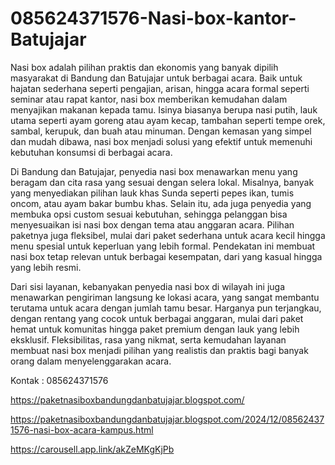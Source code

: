 # 085624371576-Nasi-box-kantor-Batujajar
Nasi box adalah pilihan praktis dan ekonomis yang banyak dipilih masyarakat di Bandung dan Batujajar untuk berbagai acara. Baik untuk hajatan sederhana seperti pengajian, arisan, hingga acara formal seperti seminar atau rapat kantor, nasi box memberikan kemudahan dalam menyajikan makanan kepada tamu. Isinya biasanya berupa nasi putih, lauk utama seperti ayam goreng atau ayam kecap, tambahan seperti tempe orek, sambal, kerupuk, dan buah atau minuman. Dengan kemasan yang simpel dan mudah dibawa, nasi box menjadi solusi yang efektif untuk memenuhi kebutuhan konsumsi di berbagai acara.  

Di Bandung dan Batujajar, penyedia nasi box menawarkan menu yang beragam dan cita rasa yang sesuai dengan selera lokal. Misalnya, banyak yang menyediakan pilihan lauk khas Sunda seperti pepes ikan, tumis oncom, atau ayam bakar bumbu khas. Selain itu, ada juga penyedia yang membuka opsi custom sesuai kebutuhan, sehingga pelanggan bisa menyesuaikan isi nasi box dengan tema atau anggaran acara. Pilihan paketnya juga fleksibel, mulai dari paket sederhana untuk acara kecil hingga menu spesial untuk keperluan yang lebih formal. Pendekatan ini membuat nasi box tetap relevan untuk berbagai kesempatan, dari yang kasual hingga yang lebih resmi.  

Dari sisi layanan, kebanyakan penyedia nasi box di wilayah ini juga menawarkan pengiriman langsung ke lokasi acara, yang sangat membantu terutama untuk acara dengan jumlah tamu besar. Harganya pun terjangkau, dengan rentang yang cocok untuk berbagai anggaran, mulai dari paket hemat untuk komunitas hingga paket premium dengan lauk yang lebih eksklusif. Fleksibilitas, rasa yang nikmat, serta kemudahan layanan membuat nasi box menjadi pilihan yang realistis dan praktis bagi banyak orang dalam menyelenggarakan acara.

Kontak :
085624371576

https://paketnasiboxbandungdanbatujajar.blogspot.com/

https://paketnasiboxbandungdanbatujajar.blogspot.com/2024/12/085624371576-nasi-box-acara-kampus.html

https://carousell.app.link/akZeMKgKjPb
